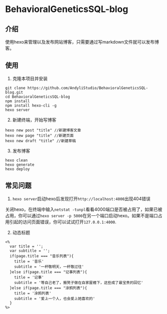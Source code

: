 # BehavioralGeneticsSQL-blog
## 介绍
使用hexo来管理以及发布网站博客，只需要通过写markdown文件就可以发布博客。
## 使用
1. 克隆本项目并安装
```
git clone https://github.com/AndyliStudio/BehavioralGeneticsSQL-blog.git
cd BehavioralGeneticsSQL-blog
npm install
npm install hexo-cli -g
hexo server
```

2. 新建终端，开始写博客
```
hexo new post "title" //新建博客文章
hexo new page "title" //新建页面
hexo new draft "title" //新建草稿
```

3. 发布博客
```
hexo clean
hexo generate
hexo deploy
```

## 常见问题
1. `hexo server`启动hexo后发现打开`http://localhost:4000`出现404错误

关闭hexo，在终端中输入`netstat -tunpl`看看4000端口是否被占用了，如果已被占用，你可以通过`hexo server -p 5000`在另一个端口启动hexo。如果不是端口占用引起的访问页面错误，你可以试试打开`127.0.0.1:4000`.

2. 动态标题 

```
<%
  var title = '';
  var subtitle = '';
  if(page.title === "音乐列表"){
    title = '音乐'
    subtitle = '一杯敬明天，一杯敬过往'
  }else if(page.title === "记事列表"){
    title = '记事'
    subtitle = '等自己老了，搬凳子做在自家屋檐下，这些成了最宝贵的回忆'
  }else if(page.title === "涂鸦列表"){
    title = '涂鸦列表'
    subtitle = '爱上一个人，也会爱上她喜欢的'
  }
%>
```
